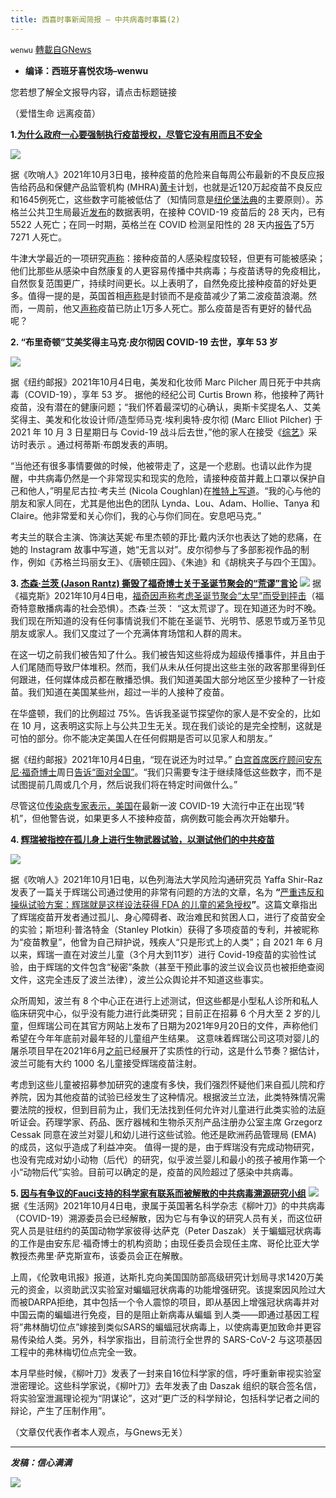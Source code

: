 ```yaml
---
title: 西喜时事新闻简报 — 中共病毒时事篇(2)
---
```

`wenwu` [轉載自GNews](https://gnews.org/zh-hans/1574356/)

- **编译：西班牙喜悦农场–wenwu**


您若想了解全文报导内容，请点击标题链接

（爱惜生命 远离疫苗）

**1.[为什么政府一心要强制执行疫苗授权，尽管它没有用而且不安全](https://theexpose.uk/2021/10/03/nhs-manager-covid-19-vaccines-not-safe-or-effective/)**

![](https://assets.gnews.org/wp-content/uploads/2021/10/tempsnip226.png)

据《吹哨人》2021年10月3日电，接种疫苗的危险来自每周公布最新的不良反应报告给药品和保健产品监管机构 (MHRA)[黄卡](https://coronavirus-yellowcard.mhra.gov.uk/)计划，也就是近120万起疫苗不良反应和1645例死亡，这些数字可能被低估了（知情同意是[纽伦堡法典](https://en.wikipedia.org/wiki/Nuremberg_Code#The_ten_points_of_the_Nuremberg_Code)的主要原则）。苏格兰公共卫生局最近[发布](https://publichealthscotland.scot/publications/covid-19-statistical-report/covid-19-statistical-report-23-june-2021/)的数据表明，在接种 COVID-19 疫苗后的 28 天内，已有 5522 人死亡；在同一时期，英格兰在 COVID 检测呈阳性的 28 天内[报告](https://coronavirus.data.gov.uk/details/deaths?areaType=nation&amp;areaName=England)了5万7271 人死亡。

牛津大学最近的一项研究[声称](https://www.reuters.com/business/healthcare-pharmaceuticals/british-study-shows-covid-19-vaccine-efficacy-wanes-under-delta-2021-08-18/)：接种疫苗的人感染程度较轻，但更有可能被感染；他们比那些从感染中自然康复的人更容易传播中共病毒；与疫苗诱导的免疫相比，自然恢复范围更广，持续时间更长。以上表明了，自然免疫比接种疫苗的好处更多。值得一提的是，英国首相[声称](https://www.standard.co.uk/news/uk/lockdown-covid-19-cases-pandemic-boris-johnson-b929418.html)是封锁而不是疫苗减少了第二波疫苗浪潮。然而，一周前，他又[声称](https://www.gov.uk/government/news/covid-19-vaccines-have-prevented-10-400-deaths-in-older-adults)疫苗已防止1万多人死亡。那么疫苗是否有更好的替代品呢？

**2. “布里奇顿”艾美奖得主马克·皮尔彻因 COVID-19 去世，享年 53 岁**

![](https://assets.gnews.org/wp-content/uploads/2021/10/tempsnip227.png)

据《纽约邮报》2021年10月4日电，美发和化妆师 Marc Pilcher 周日死于中共病毒（COVID-19），享年 53 岁。 据他的经纪公司 Curtis Brown 称，他接种了两针疫苗，没有潜在的健康问题；“我们怀着最深切的心确认，奥斯卡奖提名人、艾美奖得主、美发和化妆设计师/造型师马克·埃利奥特·皮尔彻 (Marc Elliot Pilcher) 于 2021 年 10 月 3 日星期日与 Covid-19 战斗后去世，”他的家人在接受《[综艺](https://variety.com/2021/artisans/news/marc-pilcher-dead-dies-bridgerton-hair-makeup-1235080234/)》采访时表示  。通过柯蒂斯·布朗发表的声明。

“当他还有很多事情要做的时候，他被带走了，这是一个悲剧。也请以此作为提醒，中共病毒仍然是一个非常现实和现实的危险，请接种疫苗并戴上口罩以保护自己和他人，”明星尼古拉·考夫兰 (Nicola Coughlan)在[推特上写道](https://twitter.com/nicolacoughlan/status/1444985525052526594)。“我的心与他的朋友和家人同在，尤其是他出色的团队 Lynda、Lou、Adam、Hollie、Tanya 和 Claire。他非常爱和关心你们，我的心与你们同在。安息吧马克。”

考夫兰的联合主演、饰演达芙妮·布里杰顿的菲比·戴内沃尔也表达了她的悲痛，在她的 Instagram 故事中写道，她“无言以对”。皮尔彻参与了多部影视作品的制作，例如《苏格兰玛丽女王》、《唐顿庄园》、《朱迪》和《胡桃夹子与四个王国》。

**3. [杰森·兰茨 (Jason Rantz) 撕毁了福奇博士关于圣诞节聚会的“荒谬”言论](https://www.foxnews.com/media/jason-rantz-dr-fauci-unsure-christmas-gatherings)**
![](https://assets.gnews.org/wp-content/uploads/2021/10/tempsnip230.png)
据《福克斯》2021年10月4日电，[福奇因声称考虑圣诞节聚会“太早”而受到抨击](https://www.foxnews.com/media/fauci-slammed-claiming-too-soon-to-consider-christmas)（福奇特意散播病毒的社会恐惧）。杰森·兰茨： “这太荒谬了。现在知道还为时不晚。我们现在所知道的没有任何事情说我们不能在圣诞节、光明节、感恩节或万圣节见朋友或家人。我们又度过了一个充满体育场馆和人群的周末。

在这一切之前我们被告知了什么。我们被告知这些将成为超级传播事件，并且由于人们尾随而导致尸体堆积。然而，我们从未从任何提出这些主张的政客那里得到任何跟进，任何媒体成员都在散播恐惧。我们知道美国大部分地区至少接种了一针疫苗。我们知道在美国某些州，超过一半的人接种了疫苗。

在华盛顿，我们的比例超过 75%。告诉我圣诞节探望你的家人是不安全的，比如在 10 月，这表明这实际上与公共卫生无关。现在我们谈论的是完全控制，这就是可怕的部分。你不能决定美国人在任何假期是否可以见家人和朋友。”

据《纽约邮报》2021年10月4日[电](https://nypost.com/2021/10/04/cdc-releases-holiday-safety-guidelines-for-covid-pandemic/)，“现在说还为时过早。” [白宫首席医疗顾问安东尼·福奇博士](https://www.youtube.com/watch?v=8VhGkNP9Lv4)周日[告诉“面对全国”](https://www.youtube.com/watch?v=8VhGkNP9Lv4)。“我们只需要专注于继续降低这些数字，而不是试图提前几周或几个月，然后说我们将在特定时间做什么。”

尽管这位[传染病专家表示，美国](https://nypost.com/2021/10/03/fauci-us-turning-the-corner-but-more-covid-surges-possible/)在最新一波 COVID-19 大流行中正在出现“转机”，但他警告说，如果更多人不接种疫苗，病例数可能会再次开始攀升。

**4. [辉瑞被指控在孤儿身上进行生物武器试验，以测试他们的中共疫苗](https://theexpose.uk/2021/10/01/breaking-pfizer-stand-accused-of-experimenting-on-orphan-babies-to-test-their-covid-19-vaccine/)**

![](https://assets.gnews.org/wp-content/uploads/2021/10/tempsnip228.png)

据《吹哨人》2021年10月1日电，以色列海法大学风险沟通研究员 Yaffa Shir-Raz 发表了一篇关于辉瑞公司通过使用的非常有问题的方法的文章，名为 **“**[严重违反和操纵试验方案：辉瑞就是这样设法获得 FDA 的儿童的紧急授权](https://www.covil.co.il/en/this-is-how-pfizer-managed-to-obtain-the-fdas-emergency-authorization-for-children/)**”**。这篇文章指出了辉瑞疫苗开发者通过孤儿、身心障碍者、政治难民和贫困人口，进行了疫苗安全的实验；斯坦利·普洛特金（Stanley Plotkin）获得了多项疫苗的专利，并被昵称为“疫苗教皇”，他曾为自己辩护说，残疾人“只是形式上的人类”；自 2021 年 6 月以来，辉瑞一直在对波兰儿童（3个月大到11岁）进行 Covid-19疫苗的实验性试验，由于辉瑞的文件包含“秘密”条款（甚至干预此事的波兰议会议员也被拒绝查阅文件，这完全违反了波兰法律），波兰公众舆论并不知道这些事实。

众所周知，波兰有 8 个中心正在进行上述测试，但这些都是小型私人诊所和私人临床研究中心，似乎没有能力进行此类研究；目前正在招募 6 个月大至 2 岁的儿童，但辉瑞公司在其官方网站上发布了日期为2021年9月20日的文件，声称他们希望在今年年底前对最年轻的儿童组产生结果。 这意味着辉瑞公司这项对婴儿的屠杀项目早在2021年6月[之前](https://www.pfizer.com/news/press-release/press-release-detail/pfizer-and-biontech-announce-positive-topline-results)已经展开了实质性的行动，这是什么节奏？据估计，波兰可能有大约 1000 名儿童接受辉瑞疫苗注射。

考虑到这些儿童被招募参加研究的速度有多快，我们强烈怀疑他们来自孤儿院和疗养院，因为其他疫苗的试验已经发生了这种情况。根据波兰立法，此类特殊情况需要法院的授权，但到目前为止，我们无法找到任何允许对儿童进行此类实验的法庭听证会。药理学家、药品、医疗器械和生物杀灭剂产品注册办公室主席 Grzegorz Cessak 同意在波兰对婴儿和幼儿进行这些试验。他还是欧洲药品管理局 (EMA) 的成员，这似乎造成了利益冲突。 值得一提的是，由于辉瑞没有完成动物研究，也没有完成对幼小动物（后代）的研究，似乎波兰婴儿和最小的孩子被用作第一个小“动物后代”实验。目前可以确定的是，疫苗的风险超过了感染中共病毒。

**5. [因与有争议的Fauci支持的科学家有联系而被解散的中共病毒溯源研究小组](https://www.lifesitenews.com/news/covid-origins-research-group-disbanded-over-ties-to-controversial-fauci-backed-scientist/)**
![](https://assets.gnews.org/wp-content/uploads/2021/10/tempsnip229.png)
据《生活网》2021年10月4日电，隶属于英国著名科学杂志《柳叶刀》的中共病毒（COVID-19）溯源委员会已经解散，因为它与有争议的研究人员有关，而这位研究人员是驻纽约的英国动物学家彼得·达萨克（Peter Daszak）关于蝙蝠冠状病毒的工作是由安东尼·福奇博士的机构资助；由现任委员会现任主席、哥伦比亚大学教授杰弗里·萨克斯宣布，该委员会正在解散。

上周，《伦敦电讯报》报道，达斯扎克向美国国防部高级研究计划局寻求1420万美元的资金，以资助武汉实验室对蝙蝠冠状病毒的功能增强研究。该提案因风险过大而被DARPA拒绝，其中包括一个令人震惊的项目，即从基因上增强冠状病毒并对中国云南的蝙蝠进行免疫，目的是阻止新病毒从蝙蝠 到人类——即通过基因工程将”弗林酶切位点”嫁接到类似SARS的蝙蝠冠状病毒上，以使病毒更加致命并更容易传染给人类。另外，科学家指出，目前流行全世界的 SARS-CoV-2 与这项基因工程中的弗林梅切位点完全一致。

本月早些时候，《柳叶刀》发表了一封来自16位科学家的信，呼吁重新审视实验室泄密理论。这些科学家说，《柳叶刀》去年发表了由 Daszak 组织的联合签名信，将实验室泄漏理论视为“阴谋论”，这对“更广泛的科学辩论，包括科学记者之间的辩论，产生了压制作用”。

（文章仅代表作者本人观点，与Gnews无关）

* * *

***发稿：信心满满***

![](https://assets.gnews.org/wp-content/uploads/2021/10/GNEWS_CH.-1.jpeg)
